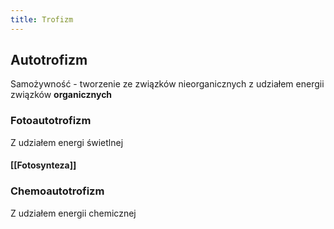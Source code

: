 ```yaml
---
title: Trofizm
---
```


## Autotrofizm
Samożywność - tworzenie ze związków nieorganicznych z udziałem energii związków **organicznych**
### Fotoautotrofizm
Z udziałem energi świetlnej
#### [[Fotosynteza]]
### Chemoautotrofizm
Z udziałem energii chemicznej
